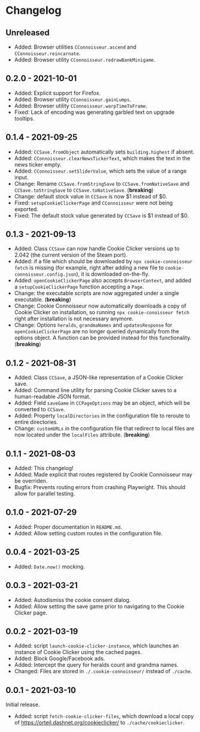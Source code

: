 # Changelog

## Unreleased
- Added: Browser utilities `CConnoisseur.ascend` and `CConnoisseur.reincarnate`.
- Added: Browser utility `CConnoisseur.redrawBankMinigame`.

## 0.2.0 - 2021-10-01
- Added: Explicit support for Firefox.
- Added: Browser utility `CConnoisseur.gainLumps`.
- Added: Browser utility `CConnoisseur.warpTimeToFrame`.
- Fixed: Lack of encoding was generating garbled text on upgrade tooltips.

## 0.1.4 - 2021-09-25
- Added: `CCSave.fromObject` automatically sets `building.highest` if absent.
- Added: `CConnoisseur.clearNewsTickerText`, which makes the text in the news ticker empty.
- Added: `CConnoisseur.setSliderValue`, which sets the value of a range input.
- Change: Rename `CCSave.fromStringSave` to `CCSave.fromNativeSave`
    and `CCSave.toStringSave` to `CCSave.toNativeSave`. (**breaking**)
- Change: default stock value in `CCSave` is now $1 instead of $0.
- Fixed: `setupCookieClickerPage` and `CConnoisseur` were not being exported.
- Fixed: The default stock value generated by `CCSave` is $1 instead of $0.

## 0.1.3 - 2021-09-13
- Added: Class `CCSave` can now handle Cookie Clicker versions up to 2.042
    (the current version of the Steam port).
- Added: if a file which should be downloaded by `npx cookie-connoisseur fetch` is missing
    (for example, right after adding a new file to `cookie-connoisseur.config.json`),
    it is downloaded on-the-fly.
- Added: `openCookieClickerPage` also accepts `BrowserContext`,
    and added a `setupCookieClickerPage` function accepting a `Page`.
- Change: the executable scripts are now aggregated under a single executable. (**breaking**)
- Change: Cookie Connoisseur now automatically downloads a copy of Cookie Clicker on installation,
    so running `npx cookie-conoisseur fetch` right after installation is not necessary anymore.
- Change: Options `heralds`, `grandmaNames` and `updatesResponse` for `openCookieClickerPage`
    are no longer queried dynamically from the options object.
    A function can be provided instead for this functionality.
    (**breaking**)

## 0.1.2 - 2021-08-31
- Added: Class `CCSave`, a JSON-like representation of a Cookie Clicker save.
- Added: Command line utility for parsing Cookie Clicker saves to a human-readable JSON format.
- Added: Field `saveGame` in `CCPageOptions` may be an object,
    which will be converted to `CCSave`.
- Added: Property `localDirectories` in the configuration file to reroute to entire directories.
- Change: `customURLs` in the configuration file that redirect to local files
    are now located under the `localFiles` attribute. (**breaking**)

## 0.1.1 - 2021-08-03
- Added: This changelog!
- Added: Made explicit that routes registered by Cookie Connoisseur may be overriden.
- Bugfix: Prevents routing errors from crashing Playwright.
    This should allow for parallel testing.

## 0.1.0 - 2021-07-29
- Added: Proper documentation in `README.md`.
- Added: Allow setting custom routes in the configuration file.

## 0.0.4 - 2021-03-25
- Added: `Date.now()` mocking.

## 0.0.3 - 2021-03-21
- Added: Autodismiss the cookie consent dialog.
- Added: Allow setting the save game prior to navigating to the Cookie Clicker page.

## 0.0.2 - 2021-03-19
- Added: script `launch-cookie-clicker-instance`,
    which launches an instance of Cookie Clicker using the cached pages.
- Added: Block Google/Facebook ads.
- Added: Intercept the query for heralds count and grandma names.
- Changed: Files are stored in `./.cookie-connoisseur/` instead of `./cache`.

## 0.0.1 - 2021-03-10
Initial release.
- Added: script `fetch-cookie-clicker-files`,
    which download a local copy of <https://orteil.dashnet.org/cookieclicker/>
    to `./cache/cookieclicker`.
